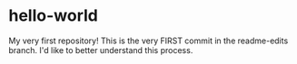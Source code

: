 # hello-world
My very first repository!
This is the very FIRST commit in the readme-edits branch. 
I'd like to better understand this process.
